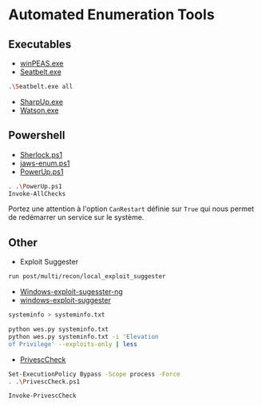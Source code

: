 # Automated Enumeration Tools

## Executables

- [winPEAS.exe](https://github.com/carlospolop/privilege-escalation-awesome-scripts-suite/tree/master/winPEAS)
- [Seatbelt.exe](https://github.com/GhostPack/Seatbelt)

```sh
.\Seatbelt.exe all
```

- [SharpUp.exe](https://github.com/GhostPack/SharpUp)
- [Watson.exe](https://github.com/rasta-mouse/Watson)


## Powershell

- [Sherlock.ps1](https://github.com/rasta-mouse/Sherlock)
- [jaws-enum.ps1](https://github.com/411Hall/JAWS)
- [PowerUp.ps1](https://github.com/PowerShellMafi/PowerSploit/tree/master/Privesc)

```sh
. .\PowerUp.ps1 
Invoke-AllChecks
```

Portez une attention à l'option `CanRestart` définie sur `True` qui nous permet de redémarrer un service sur le système.

## Other

- Exploit Suggester

```sh
run post/multi/recon/local_exploit_suggester
```

- [Windows-exploit-sugesster-ng](https://github.com/bitsadmin/wesng)
- [windows-exploit-suggester](https://github.com/GDSSecurity/Windows-Exploit-Suggester)

```sh
systeminfo > systeminfo.txt

python wes.py systeminfo.txt
python wes.py systeminfo.txt -i 'Elevation 
of Privilege' --exploits-only | less
```

- [PrivescCheck](https://github.com/itm4n/PrivescCheck)

```sh
Set-ExecutionPolicy Bypass -Scope process -Force
. .\PrivescCheck.ps1

Invoke-PrivescCheck
```

